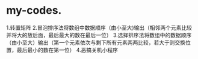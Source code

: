 # my-codes.
1.转置矩阵
2.冒泡排序法将数组中数据顺序（由小至大)输出（相邻两个元素比较并将大的放后面，最后最大的数在最后一位）
3.选择排序法将数组中的数据顺序（由小至大）输出（第一个元素依次与剩下所有元素两两比较，若大于则交换位置，最后最小的数在第一位）
4.恶搞关机小程序
